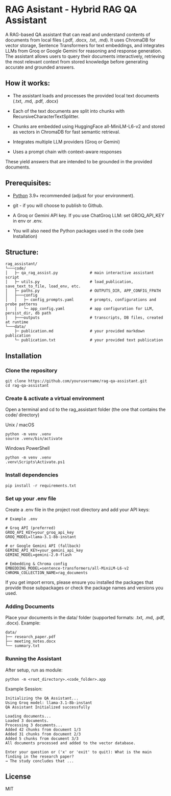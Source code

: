 # RAG Asistant - Hybrid RAG QA Assistant
A RAG-based QA assistant that can read and understand contents of documents from local files (.pdf, .docx, .txt, .md).  It uses ChromaDB for vector storage, Sentence Transformers for text embeddings, and integrates LLMs from Groq or Google Gemini for reasoning and response generation. The assistant allows users to query their documents interactively, retrieving the most relevant context from stored knowledge before generating accurate and grounded answers.



## How it works: 

- The assistant loads and processes the provided local text documents (.txt, .md, .pdf, .docx)

- Each of the text documents are split into chunks with RecursiveCharacterTextSplitter.

- Chunks are embedded using HuggingFace all-MiniLM-L6-v2 and stored as vectors in ChromaDB for fast semantic retrieval.

- Integrates multiple LLM providers (Groq or Gemini)

-  Uses a prompt chain with context-aware responses

These yield answers that are intended to be grounded in the provided documents.



## Prerequisites:
- [Python](https://www.python.org/) 3.9+ recommended (adjust for your environment).

- git - if you will choose to publish to Github.

- A Groq or Gemini API key. If you use ChatGroq LLM: set GROQ_API_KEY in env or .env.

- You will also need the Python packages used in the code (see Installation)



## Structure:
```
rag_assistant/
└───code/
│   ├─ qa_rag_assist.py              # main interactive assistant script
│   ├─ utils.py                      # load_publication, save_text_to_file, load_env, etc.
│   ├─ paths.py                      # OUTPUTS_DIR, APP_CONFIG_FPATH
│   ├───config
│   │   ├─ config_prompts.yaml       # prompts, configurations and probe patterns
│   │   └─ app_config.yaml           # app configuration for LLM, persist_dir, db path
│   ├───outputs                      # transcripts, DB files, created at runtime
└───data/
    ├─ publication.md                # your provided markdown publication
    └─ publication.txt               # your provided text publication
```


## Installation


### Clone the repository
```
git clone https://github.com/yourusername/rag-qa-assistant.git
cd rag-qa-assistant
```



### Create & activate a virtual environment

Open a terminal and cd to the rag_assistant folder (the one that contains the code/ directory)

Unix / macOS
```
python -m venv .venv
source .venv/bin/activate
```
Windows PowerShell
```
python -m venv .venv
.venv\Scripts\Activate.ps1
```



### Install dependencies

```
pip install -r requirements.txt
```



### Set up your .env file
Create a .env file in the project root directory and add your API keys:
```
# Example .env

# Groq API (preferred)
GROQ_API_KEY=your_groq_api_key
GROQ_MODEL=llama-3.1-8b-instant

# or Google Gemini API (fallback)
GEMINI_API_KEY=your_gemini_api_key
GEMINI_MODEL=gemini-2.0-flash

# Embedding & Chroma config
EMBEDDING_MODEL=sentence-transformers/all-MiniLM-L6-v2
CHROMA_COLLECTION_NAME=rag_documents
```

If you get import errors, please ensure you installed the packages that provide those subpackages or check the package names and versions you used.



### Adding Documents
Place your documents in the data/ folder (supported formats: .txt, .md, .pdf, .docx).
Example:
```
data/
├── research_paper.pdf
├── meeting_notes.docx
└── summary.txt
```


### Running the Assistant
After setup, run as module:
```
python -m <root_directory>.<code_folder>.app
```

Example Session:
```
Initializing the QA Assistant...
Using Groq model: llama-3.1-8b-instant
QA Assistant Initialized successfully

Loading documents...
Loaded 3 documents.
Processing 3 documents...
Added 42 chunks from document 1/3
Added 31 chunks from document 2/3
Added 5 chunks from document 3/3
All documents processed and added to the vector database.

Enter your question or ('x' or 'exit' to quit): What is the main finding in the research paper?
→ The study concludes that ...
```



## License
MIT




